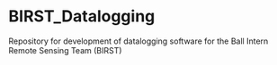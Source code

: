 # BIRST_Datalogging
Repository for development of datalogging software for the Ball Intern Remote Sensing Team (BIRST)
